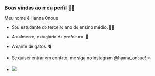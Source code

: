 ### Boas vindas ao meu perfil 🐧💖

Meu home é Hanna Onoue

- Sou estudante do terceiro ano do ensino médio. 👩‍🎓
- Atualmente, estagiária da prefeitura. 📂
- Amante de gatos. 🐈

- Se quiser entrar em contato, me siga no instagram @hanna_onoue! ⭐

- ![](https://media1.tenor.com/m/-tquk_v-Y_YAAAAC/emy-d%C3%A9part.gif)
